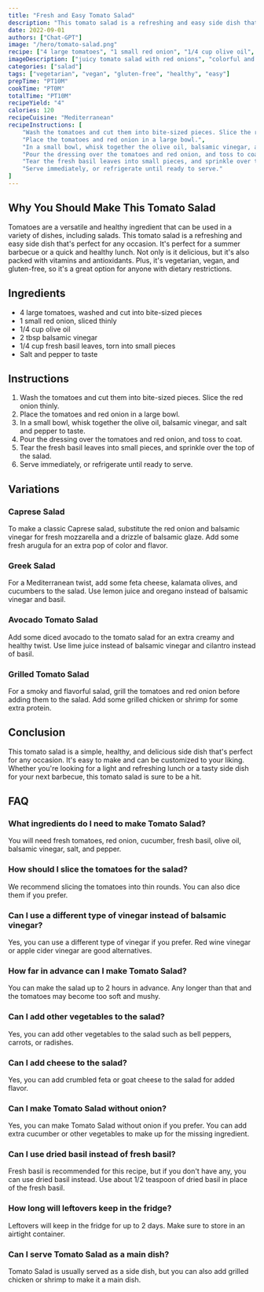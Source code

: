 ```yaml
---
title: "Fresh and Easy Tomato Salad"
description: "This tomato salad is a refreshing and easy side dish that's perfect for any occasion!"
date: 2022-09-01
authors: ["Chat-GPT"]
image: "/hero/tomato-salad.png"
recipe: ["4 large tomatoes", "1 small red onion", "1/4 cup olive oil", "2 tbsp balsamic vinegar", "1/4 cup fresh basil leaves", "Salt and pepper to taste"]
imageDescription: ["juicy tomato salad with red onions", "colorful and healthy tomato salad", "freshly made tomato salad on a white plate", "tomato salad with a zesty dressing"]
categories: ["salad"]
tags: ["vegetarian", "vegan", "gluten-free", "healthy", "easy"]
prepTime: "PT10M"
cookTime: "PT0M"
totalTime: "PT10M"
recipeYield: "4"
calories: 120
recipeCuisine: "Mediterranean"
recipeInstructions: [
    "Wash the tomatoes and cut them into bite-sized pieces. Slice the red onion thinly.", 
    "Place the tomatoes and red onion in a large bowl.", 
    "In a small bowl, whisk together the olive oil, balsamic vinegar, and salt and pepper to taste.", 
    "Pour the dressing over the tomatoes and red onion, and toss to coat.", 
    "Tear the fresh basil leaves into small pieces, and sprinkle over the top of the salad.", 
    "Serve immediately, or refrigerate until ready to serve."
]
---
```


## Why You Should Make This Tomato Salad

Tomatoes are a versatile and healthy ingredient that can be used in a variety of dishes, including salads. This tomato salad is a refreshing and easy side dish that's perfect for any occasion. It's perfect for a summer barbecue or a quick and healthy lunch. Not only is it delicious, but it's also packed with vitamins and antioxidants. Plus, it's vegetarian, vegan, and gluten-free, so it's a great option for anyone with dietary restrictions.

## Ingredients

- 4 large tomatoes, washed and cut into bite-sized pieces
- 1 small red onion, sliced thinly
- 1/4 cup olive oil
- 2 tbsp balsamic vinegar
- 1/4 cup fresh basil leaves, torn into small pieces
- Salt and pepper to taste

## Instructions

1. Wash the tomatoes and cut them into bite-sized pieces. Slice the red onion thinly.
2. Place the tomatoes and red onion in a large bowl.
3. In a small bowl, whisk together the olive oil, balsamic vinegar, and salt and pepper to taste.
4. Pour the dressing over the tomatoes and red onion, and toss to coat.
5. Tear the fresh basil leaves into small pieces, and sprinkle over the top of the salad.
6. Serve immediately, or refrigerate until ready to serve.

## Variations

### Caprese Salad

To make a classic Caprese salad, substitute the red onion and balsamic vinegar for fresh mozzarella and a drizzle of balsamic glaze. Add some fresh arugula for an extra pop of color and flavor.

### Greek Salad

For a Mediterranean twist, add some feta cheese, kalamata olives, and cucumbers to the salad. Use lemon juice and oregano instead of balsamic vinegar and basil.

### Avocado Tomato Salad

Add some diced avocado to the tomato salad for an extra creamy and healthy twist. Use lime juice instead of balsamic vinegar and cilantro instead of basil.

### Grilled Tomato Salad

For a smoky and flavorful salad, grill the tomatoes and red onion before adding them to the salad. Add some grilled chicken or shrimp for some extra protein.

## Conclusion

This tomato salad is a simple, healthy, and delicious side dish that's perfect for any occasion. It's easy to make and can be customized to your liking. Whether you're looking for a light and refreshing lunch or a tasty side dish for your next barbecue, this tomato salad is sure to be a hit.

## FAQ

### What ingredients do I need to make Tomato Salad?

You will need fresh tomatoes, red onion, cucumber, fresh basil, olive oil, balsamic vinegar, salt, and pepper.

### How should I slice the tomatoes for the salad?

We recommend slicing the tomatoes into thin rounds. You can also dice them if you prefer.

### Can I use a different type of vinegar instead of balsamic vinegar?

Yes, you can use a different type of vinegar if you prefer. Red wine vinegar or apple cider vinegar are good alternatives.

### How far in advance can I make Tomato Salad?

You can make the salad up to 2 hours in advance. Any longer than that and the tomatoes may become too soft and mushy.

### Can I add other vegetables to the salad?

Yes, you can add other vegetables to the salad such as bell peppers, carrots, or radishes.

### Can I add cheese to the salad?

Yes, you can add crumbled feta or goat cheese to the salad for added flavor.

### Can I make Tomato Salad without onion?

Yes, you can make Tomato Salad without onion if you prefer. You can add extra cucumber or other vegetables to make up for the missing ingredient.

### Can I use dried basil instead of fresh basil?

Fresh basil is recommended for this recipe, but if you don't have any, you can use dried basil instead. Use about 1/2 teaspoon of dried basil in place of the fresh basil.

### How long will leftovers keep in the fridge?

Leftovers will keep in the fridge for up to 2 days. Make sure to store in an airtight container. 

### Can I serve Tomato Salad as a main dish?

Tomato Salad is usually served as a side dish, but you can also add grilled chicken or shrimp to make it a main dish.